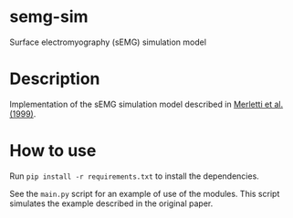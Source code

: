 # semg-sim
Surface electromyography (sEMG) simulation model

# Description

Implementation of the sEMG simulation model described in [Merletti et al. (1999)](https://doi.org/10.1109/10.771190).

# How to use

Run `pip install -r requirements.txt` to install the dependencies.

See the `main.py` script for an example of use of the modules. This script simulates the example described in the original paper. 

